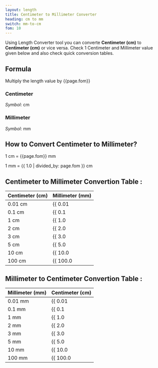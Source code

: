 ```yaml
---
layout: length
title: Centimeter to Millimeter Converter
heading: cm to mm
switch: mm-to-cm
fom: 10
---
```


Using Length Converter tool you can converte **Centimeter (cm)** to **Centimeter (cm)** or vice versa. Check 1 Centimeter and Millimeter value given below and also check quick conversion tables.

## Formula
Multiply the length value by {{page.fom}}

### Centimeter
*Symbol*: cm

### Millimeter
*Symbol*: mm

## How to Convert Centimeter to Millimeter?
1 cm = {{page.fom}} mm

1 mm = {{ 1.0 | divided_by: page.fom }} cm

## Centimeter to Millimeter Convertion Table :

| Centimeter (cm) | Millimeter (mm) |
| ---- | ---- |
| 0.01 cm | {{ 0.01 | times: page.fom | round: 12 }} mm |
| 0.1 cm | {{ 0.1 | times: page.fom | round: 12 }} mm |
| 1 cm | {{ 1.0 | times: page.fom | round: 12 }} mm |
| 2 cm | {{ 2.0 | times: page.fom | round: 12 }} mm |
| 3 cm | {{ 3.0 | times: page.fom | round: 12 }} mm |
| 5 cm | {{ 5.0 | times: page.fom | round: 12 }} mm |
| 10 cm | {{ 10.0 | times: page.fom | round: 12 }} mm |
| 100 cm | {{ 100.0 | times: page.fom | round: 12 }} mm |

## Millimeter to Centimeter Convertion Table :

| Millimeter (mm) | Centimeter (cm) |
| ---- | ---- |
| 0.01 mm | {{ 0.01 | divided_by: page.fom | round: 12 }} cm |
| 0.1 mm | {{ 0.1 | divided_by: page.fom | round: 12 }} cm |
| 1 mm | {{ 1.0 | divided_by: page.fom | round: 12 }} cm |
| 2 mm | {{ 2.0 | divided_by: page.fom | round: 12 }} cm |
| 3 mm | {{ 3.0 | divided_by: page.fom | round: 12 }} cm |
| 5 mm | {{ 5.0 | divided_by: page.fom | round: 12 }} cm |
| 10 mm | {{ 10.0 | divided_by: page.fom | round: 12 }} cm |
| 100 mm | {{ 100.0 | divided_by: page.fom | round: 12 }} cm |

<script>
selectInput[3].selected = true
selectOutput[2].selected = true
</script>
